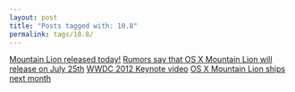 ```yaml
---
layout: post
title: "Posts tagged with: 10.8"
permalink: tags/10.8/
---
```

[Mountain Lion released today!](/2012/07/mountain-lion-released-today)
[Rumors say that OS X Mountain Lion will release on July 25th](/2012/07/rumors-say-that-os-x-mountain-lion-will)
[WWDC 2012 Keynote video](/2012/06/wwdc-2012-keynote-video)
[OS X Mountain Lion ships next month](/2012/06/os-x-mountain-lion-ships-next-month)
